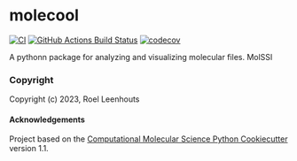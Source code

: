 molecool
==============================
[//]: # (Badges)
[![CI](https://github.com/roel-leenhouts/molssi/actions/workflows/CI.yaml/badge.svg)](https://github.com/roel-leenhouts/molssi/actions/workflows/CI.yaml)
[![GitHub Actions Build Status](https://github.com/roel-leenhouts/molecool/workflows/CI/badge.svg)](https://github.com/roel-leenhouts/molecool/actions?query=workflow%3ACI)
[![codecov](https://codecov.io/gh/REPLACE_WITH_OWNER_ACCOUNT/molecool/branch/main/graph/badge.svg)](https://codecov.io/gh/roel-leenhouts/molecool/branch/main)


A pythonn package for analyzing and visualizing molecular files. MolSSI

### Copyright

Copyright (c) 2023, Roel Leenhouts


#### Acknowledgements
 
Project based on the 
[Computational Molecular Science Python Cookiecutter](https://github.com/molssi/cookiecutter-cms) version 1.1.

